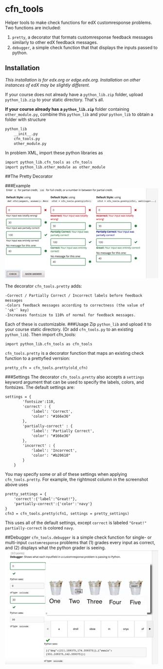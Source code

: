 # cfn_tools
Helper tools to make check functions for edX customresponse problems. Two functions are included:

1. `pretty`, a decorator that formats customresponse feedback messages similarly to other edX feedback messages.
2. `debugger`, a simple check function that that displays the inputs passed to python. 

## Installation
*This installation is for edx.org or edge.edx.org. Installation on other instances of edX may be slightly different.*

If your course does not already have a `python_lib.zip` folder, upload `python_lib.zip` to your static directory. That's all.

**If your course already has a `python_lib.zip`** folder containing `other_module.py`, combine this `python_lib` and your `python_lib` to obtain a folder with structure

```
python_lib
    __init__.py
    cfn_tools.py
    other_module.py
```

In problem XML, import these python libraries as
```
import python_lib.cfn_tools as cfn_tools
import python_lib.other_module as other_module
```

##The Pretty Decorator

###Example
![Compare default and @pretty-decorated feedback styles](cfn_tools_demo_pretty.png)

The decorator `cfn_tools.pretty` adds:
    
    -Correct / Partially Correct / Incorrect labels before feedback messages
    -Colors feedback messages according to correctness (the value of `'ok'` key)
    -Increases fontsize to 110% of normal for feedback messages.

Each of these is customizable.
###Usage
Zip `python_lib` and upload it to your course static directory. (Or add `cfn_tools.py` to an existing `python_lib`). Then import cfn_tools:

```
import python_lib.cfn_tools as cfn_tools
```

`cfn_tools.pretty` is a decorator function that maps an existing check function to a prettyfied verrsion:

```
pretty_cfn = cfn_tools.pretty(old_cfn)
```

###Settings
The decorator `cfn_tools.pretty` also accepts a `settings` keyword argument that can be used to specify the labels, colors, and fontsizes. The default settings are:

```
settings = {
        'fontsize':110,
        'correct' : {
            'label': 'Correct',
            'color': "#166e36"
        },
        'partially-correct' : {
            'label': 'Partially Correct',
            'color': "#166e36"
        },
        'incorrect' : {
            'label': 'Incorrect',
            'color': "#b20610"
        }
    }
```

You may specify some or all of these settings when applying `cfn_tools.pretty`. For example, the rightmost column in the screenshot above uses

```
pretty_settings = {
    'correct':{'label':"Great!"},
    'partially-correct':{'color':'navy'}
}
cfn3 = cfn_tools.pretty(cfn1, settings = pretty_settings)
```

This uses all of the default settings, except `correct` is labeled `"Great!"` `partially-correct` is colored `navy`.

##Debugger
`cfn_tools.debugger` is a simple check function for single- or multi-input `customresponse` problems that (1) grades every input as correct, and (2) displays what the python grader is seeing.
![demo of cfn_tools.debugger](cfn_tools_demo_debugger.png)
